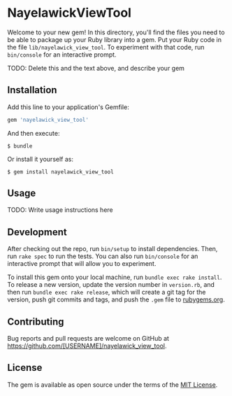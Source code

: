 # NayelawickViewTool

Welcome to your new gem! In this directory, you'll find the files you need to be able to package up your Ruby library into a gem. Put your Ruby code in the file `lib/nayelawick_view_tool`. To experiment with that code, run `bin/console` for an interactive prompt.

TODO: Delete this and the text above, and describe your gem

## Installation

Add this line to your application's Gemfile:

```ruby
gem 'nayelawick_view_tool'
```

And then execute:

    $ bundle

Or install it yourself as:

    $ gem install nayelawick_view_tool

## Usage

TODO: Write usage instructions here

## Development

After checking out the repo, run `bin/setup` to install dependencies. Then, run `rake spec` to run the tests. You can also run `bin/console` for an interactive prompt that will allow you to experiment.

To install this gem onto your local machine, run `bundle exec rake install`. To release a new version, update the version number in `version.rb`, and then run `bundle exec rake release`, which will create a git tag for the version, push git commits and tags, and push the `.gem` file to [rubygems.org](https://rubygems.org).

## Contributing

Bug reports and pull requests are welcome on GitHub at https://github.com/[USERNAME]/nayelawick_view_tool.

## License

The gem is available as open source under the terms of the [MIT License](https://opensource.org/licenses/MIT).
